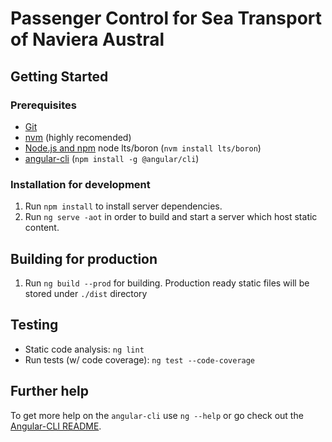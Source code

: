 # Passenger Control for Sea Transport of Naviera Austral

## Getting Started

### Prerequisites

- [Git](https://git-scm.com/)
- [nvm](https://github.com/creationix/nvm) (highly recomended)
- [Node.js and npm](nodejs.org) node lts/boron (`nvm install lts/boron`)
- [angular-cli](https://github.com/angular/angular-cli) (`npm install -g @angular/cli`)

### Installation for development

1. Run `npm install` to install server dependencies.
3. Run `ng serve -aot` in order to build and start a server which host static content.

## Building for production

1. Run `ng build --prod` for building. Production ready static files will be stored under `./dist` directory

## Testing

- Static code analysis: `ng lint`
- Run tests (w/ code coverage): `ng test --code-coverage`

## Further help

To get more help on the `angular-cli` use `ng --help` or go check out the [Angular-CLI README](https://github.com/angular/angular-cli/blob/master/README.md).
